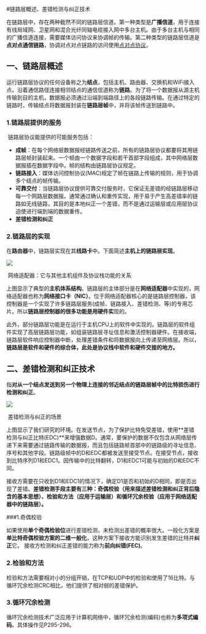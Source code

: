 #链路层概述、差错检测与纠正技术

​	在链路层中，存在两种截然不同的链路层信道。第一种类型是**广播信道**，用于连接有线局域网、卫星网和混合光纤同轴电缆接入网中多台主机。由于多台主机与相同的广播信道连接，需要媒体访问协议来协调帧的传输。第二种类型的链路层信道是**点对点通信链路**，协调对点对点链路的访问使用<u>点对点协议</u>。

## 一、链路层概述

​	运行链路层协议的任何设备称之为**结点**，包括主机、路由器、交换机和WiFi接入点。沿着通信路径连接相邻结点的通信信道称为**链路**。为了将一个数据报从源主机传输到目的主机，数据报必须通过沿端到端路径上的各段链路传输。在通过特定的链路时，传输结点将数据报封装在**链路层帧**中，并将该帧传送到链路中。

### 1.链路层提供的服务

​	链路层协议能提供的可能服务包括：

- **成帧**：在每个网络层数据报经链路传送之前，所有的链路层协议都要将其用链路层帧封装起来。一个帧由一个数据字段和若干首部字段组成，其中网络层数据报插在数据字段中。帧的结构由链路层协议规定。
- **链路接入**：媒体访问控制协议(MAC)规定了帧在链路上传输的规则，用于协调多个结点的帧传输。
- **可靠交付**：当链路层协议提供可靠交付服务时，它保证无差错的经链路层移动每一个网路层数据报。通常通过确认和重传实现，用于易于产生高差错率的链路如无线链路，其目的是本地纠正一个差错，而不是通过运输层或应用层协议迫使进行端到端的数据重传。
- **差错检测和纠正**

### 2.链路层的实现

​	在**路由器**中，链路层实现在其**线路卡**中。下面简述**主机上的链路层实现**。

![](http://pbku1z6p0.bkt.clouddn.com/5-1.png?imageMogr2/auto-orient/thumbnail/x300/blur/1x0/quality/75|imageslim)

​							     网络适配器：它与其他主机组件及协议栈功能的关系 

​	上图显示了典型的**主机体系结构**。链路层的主体部分是在**网络适配器**中实现的，网络适配器也称为**网络接口卡（NIC）**。位于网络适配器核心的是链路层控制器，该控制器是一个实现了许多链路层服务(成帧、链路接入、差错检测、等)的专用芯片。所以**链路层控制器的很多功能是用硬件实**现的。

​	此外，部分链路层功能是在运行于主机CPU上的软件中实现的。链路层的软件组件实现了高层链路层功能，如组装链路层寻址信息和激活控制器硬件。在接收端，链路层软件响应控制器中断，处理差错条件和将数据报向上传递至网络层。所以，**链路层是软件和硬件的综合体，此处是协议栈中软件和硬件交接的地方。**

## 二、差错检测和纠正技术

​	指**对从一个结点发送到另一个物理上连接的邻近结点的链路层帧中的比特损伤进行检测和纠正**。

![](http://pbku1z6p0.bkt.clouddn.com/5-2.png?imageMogr2/auto-orient/thumbnail/x300/blur/1x0/quality/75|imageslim)

​											          差错检测与纠正的场景

​	上图显示了我们研究的环境。在发送节点，为了保护比特免受差错，使用**差错检测与纠正比特(EDC)**来增强数据D。通常，要保护的数据不仅包含从网络层传递下来需要通过链路传输的数据报，而且包括链路帧首部中的链路级的寻址信息、序号和其他字段。链路级帧中的D和EDC都被发送至接受节点。在接受节点，接收到比特序列D1和EDC1。因传输中的比特翻转，D1和EDC1可能与初始的D和EDC不同。

​	接收方需要在只收到D1和EDC1的情况下，确定D1是否和初始的D相同，即是否出现了差错。**差错检测手段主要有三种：奇偶校验（用来描述差错检测和纠正背后隐含的基本思想）、检验和方法（应用于运输层）和循环冗余校验（应用于网络适配器中的链路层）。**

###1.奇偶校验

​	如果使用**单个奇偶检验位**进行差错检测，未检测出差错的概率很大。一般化方案是**单比特奇偶校验方案的二维一般化**，这种方案下接收方能识别发生差错的比特并**纠正**它。 接收方检测和纠正差错的能力称为**前向纠错(FEC)**。

### 2.检验和方法

​	检验和方法需要相对小的分组开销，在TCP和UDP中的检验和使用了16比特。与循环冗余检测CRC相比，他们提供了相对弱的差错保护。

### 3.循环冗余检测

​	循环冗余检测技术广泛应用于计算机网络中，循环冗余检测(编码)也称为**多项式编码**。具体操作见P295-296。

